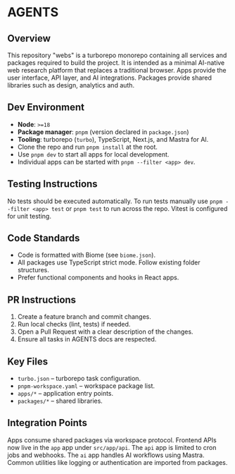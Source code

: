 # AGENTS

## Overview
This repository "webs" is a turborepo monorepo containing all services and packages required to build the project. It is intended as a minimal AI-native web research platform that replaces a traditional browser. Apps provide the user interface, API layer, and AI integrations. Packages provide shared libraries such as design, analytics and auth.

## Dev Environment
- **Node**: `>=18`
- **Package manager**: `pnpm` (version declared in `package.json`)
- **Tooling**: turborepo (`turbo`), TypeScript, Next.js, and Mastra for AI.
- Clone the repo and run `pnpm install` at the root.
- Use `pnpm dev` to start all apps for local development.
- Individual apps can be started with `pnpm --filter <app> dev`.

## Testing Instructions
No tests should be executed automatically. To run tests manually use `pnpm --filter <app> test` or `pnpm test` to run across the repo. Vitest is configured for unit testing.

## Code Standards
- Code is formatted with Biome (see `biome.json`).
- All packages use TypeScript strict mode. Follow existing folder structures.
- Prefer functional components and hooks in React apps.

## PR Instructions
1. Create a feature branch and commit changes.
2. Run local checks (lint, tests) if needed.
3. Open a Pull Request with a clear description of the changes.
4. Ensure all tasks in AGENTS docs are respected.

## Key Files
- `turbo.json` – turborepo task configuration.
- `pnpm-workspace.yaml` – workspace package list.
- `apps/*` – application entry points.
- `packages/*` – shared libraries.

## Integration Points
Apps consume shared packages via workspace protocol. Frontend APIs now live in the `app` app under `src/app/api`. The `api` app is limited to cron jobs and webhooks. The `ai` app handles AI workflows using Mastra. Common utilities like logging or authentication are imported from packages.
